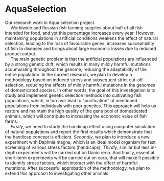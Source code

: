 # AquaSelection

Our research work in Aqua selection project. <br>
&emsp; Worldwide and Russian fish farming supplies about half of all fish intended for food, and yet this percentage increases every year. However, maintaining populations in artificial conditions weakens the effect of natural selection, leading to the loss of favourable genes, increases susceptibility of fish to diseases and brings about large economic losses due to reduced product output.<br>
&emsp; The main genetic problem is that the artificial populations are influenced by a strong genetic drift, which results in many mildly harmful mutations accumulating throughout the genome, reducing the adaptability of the entire population. In the current research, we plan to develop a methodology based on induced stress and subsequent strict cut-off selection, reducing the effects of mildly harmful mutations in the genomes of domesticated species. In other words, the goal of this investigation is to study and implement genetic selection methods into cultivating fish populations, which, in turn will lead to “purification” of mentioned populations from individuals with poor genetics. This approach will help us restore and maintain the high quality of the gene pool of domesticated animals, which will contribute to increasing the economic value of fish farms.<br>
&emsp; _Firstly_, we need to study the handicap effect using computer simulation of natural populations and report the first results which demonstrate that the handicap concept is efficient. _Secondly_, we plan to introduce a new experiment with Daphnia magna, which is an ideal model organism for fast screening of various stress factors (handicaps). _Thirdly_, similar but less in-depth experiments will be carried out on Danio rerio. And finally, essential short-term experiments will be carried out on carp, that will make it possible to identify stress factors, which interact with the effect of harmful mutations.
After successful approbation of the methodology, we plan to extend this approach to investigating other animals.
